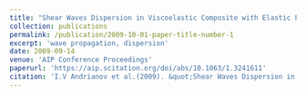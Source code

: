 ```yaml
---
title: "Shear Waves Dispersion in Viscoelastic Composite with Elastic Parallelpiped Inclusions"
collection: publications
permalink: /publication/2009-10-01-paper-title-number-1
excerpt: 'wave propagation, dispersion'
date: 2009-09-14
venue: 'AIP Conference Proceedings'
paperurl: 'https://aip.scitation.org/doi/abs/10.1063/1.3241611'
citation: 'I.V Andrianov et al.(2009). &quot;Shear Waves Dispersion in Viscoelastic Composite with Elastic Parallelpiped Inclusions.&quot; <i>AIP Conf. Proc.</i>. 1168: 848-851.'
---
```


